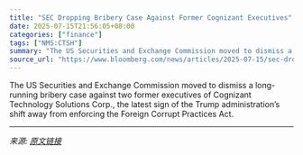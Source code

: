 ```yaml
---
title: "SEC Dropping Bribery Case Against Former Cognizant Executives"
date: 2025-07-15T21:56:05+08:00
categories: ["finance"]
tags: ["NMS:CTSH"]
summary: "The US Securities and Exchange Commission moved to dismiss a long-running bribery case against two former executives of Cognizant Technology Solutions Corp., the latest sign of the Trump administratio"
source_url: "https://www.bloomberg.com/news/articles/2025-07-15/sec-dropping-bribery-case-against-former-cognizant-executives"
---
```


The US Securities and Exchange Commission moved to dismiss a long-running bribery case against two former executives of Cognizant Technology Solutions Corp., the latest sign of the Trump administration’s shift away from enforcing the Foreign Corrupt Practices Act.

---

*来源: [原文链接](https://www.bloomberg.com/news/articles/2025-07-15/sec-dropping-bribery-case-against-former-cognizant-executives)*
